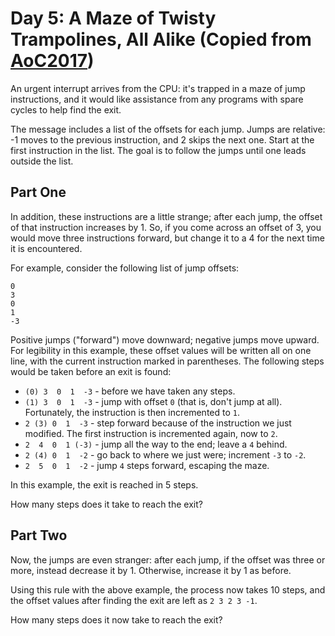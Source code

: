 # Day 5: A Maze of Twisty Trampolines, All Alike (Copied from [AoC2017](http://adventofcode.com/2017/day/5))

An urgent interrupt arrives from the CPU: it's trapped in a maze of jump instructions, and it would like assistance from any programs with spare cycles to help find the exit.

The message includes a list of the offsets for each jump. Jumps are relative: -1 moves to the previous instruction, and 2 skips the next one. Start at the first instruction in the list. The goal is to follow the jumps until one leads outside the list.

Part One
---------

In addition, these instructions are a little strange; after each jump, the offset of that instruction increases by 1. So, if you come across an offset of 3, you would move three instructions forward, but change it to a 4 for the next time it is encountered.

For example, consider the following list of jump offsets:

	0
	3
	0
	1
	-3

Positive jumps ("forward") move downward; negative jumps move upward. For legibility in this example, these offset values will be written all on one line, with the current instruction marked in parentheses. The following steps would be taken before an exit is found:

* `(0) 3  0  1  -3`  - before we have taken any steps.
* `(1) 3  0  1  -3`  - jump with offset `0` (that is, don't jump at all). Fortunately, the instruction is then incremented to `1`.
* `2 (3) 0  1  -3`  - step forward because of the instruction we just modified. The first instruction is incremented again, now to `2`.
* `2  4  0  1 (-3)` - jump all the way to the end; leave a `4` behind.
* `2 (4) 0  1  -2`  - go back to where we just were; increment `-3` to `-2`.
* `2  5  0  1  -2`  - jump `4` steps forward, escaping the maze.

In this example, the exit is reached in 5 steps.

How many steps does it take to reach the exit?

Part Two
----------

Now, the jumps are even stranger: after each jump, if the offset was three or more, instead decrease it by 1. Otherwise, increase it by 1 as before.

Using this rule with the above example, the process now takes 10 steps, and the offset values after finding the exit are left as `2 3 2 3 -1`.

How many steps does it now take to reach the exit?
